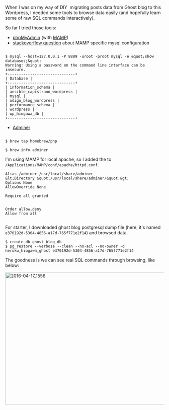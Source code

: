 <!--
{
  "title": "Database Browsing",
  "date": "2016-04-16T21:58:04.000Z",
  "category": "",
  "tags": [
    "database"
  ],
  "draft": false
}
-->

When I was on my way of DIY  migrating posts data from Ghost blog to this Wordpress, I needed some tools to browse data easily (and hopefully learn some of raw SQL commands interactively).

So far I tried those tools:

- [phpMyAdmin](https://www.phpmyadmin.net/) (with [MAMP](https://www.mamp.info/))
- [stackoverflow question](http://superuser.com/questions/78088/i-just-installed-mamp-how-do-i-access-mysql-through-the-terminal) about MAMP specific mysql configuration

```

$ mysql --host=127.0.0.1 -P 8889 -uroot -proot mysql -e &quot;show databases;&quot;
Warning: Using a password on the command line interface can be insecure.
+------------------------------+
| Database |
+------------------------------+
| information_schema |
| ansible_capistrano_wordpress |
| mysql |
| odigo_blog_wordpress |
| performance_schema |
| wordpress |
| wp_hiogawa_db |
+------------------------------+

```

- [Adminer](https://www.adminer.org/)

```

$ brew tap homebrew/php

$ brew info adminer

```

I'm using MAMP for local apache, so I added the to `/Applications/MAMP/conf/apache/httpd.conf`.

```
Alias /adminer /usr/local/share/adminer
&lt;Directory &quot;/usr/local/share/adminer/&quot;&gt;
Options None
AllowOverride None

Require all granted


Order allow,deny
Allow from all


```

For starter, I downloaded ghost blog postgresql dump file (here, it's named `e370192d-5304-4856-a17d-765f771e2f14`) and browsed data.

```
$ create_db ghost_blog_db
$ pg_restore --verbose --clean --no-acl --no-owner -d heroku_hiogawa_ghost e370192d-5304-4856-a17d-765f771e2f14
```

The goodness is we can see real SQL commands through browsing, like below:

<img class="alignnone wp-image-102 size-large" src="http://wp.hiogawa.net/wp-content/uploads/2016/04/2016-04-17_1556-1024x652.png" alt="2016-04-17_1556" width="660" height="420" />